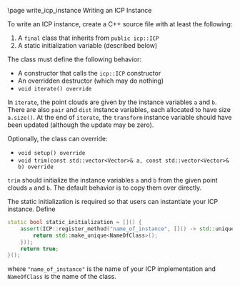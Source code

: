 \page write_icp_instance Writing an ICP Instance

To write an ICP instance, create a C++ source file with at least the following:

1. A `final` class that inherits from `public icp::ICP`
2. A static initialization variable (described below)

The class must define the following behavior:

- A constructor that calls the `icp::ICP` constructor
- An overridden destructor (which may do nothing)
- `void iterate() override`

In `iterate`, the point clouds are given by the instance variables `a` and `b`.
There are also `pair` and `dist` instance variables, each allocated to have size `a.size()`.
At the end of `iterate`, the `transform` instance variable should have been updated (although the update may be zero).

Optionally, the class can override:

- `void setup() override`
- `void trim(const std::vector<Vector>& a, const std::vector<Vector>& b) override`

`trim` should initialize the instance variables `a` and `b` from the given point clouds `a` and `b`.
The default behavior is to copy them over directly.

The static initialization is required so that users can instantiate your ICP instance.
Define

```c++
static bool static_initialization = []() {
    assert(ICP::register_method("name_of_instance", []() -> std::unique_ptr<ICP> {
        return std::make_unique<NameOfClass>();
    }));
    return true;
}();
```

where `"name_of_instance"` is the name of your ICP implementation and `NameOfClass` is the name of the class.
